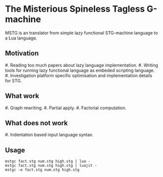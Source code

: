 The Misterious Spineless Tagless G-machine
==========================================

MSTG is an translator from simple lazy functional STG-machine language to a Lua
language.

Motivation
----------

#. Reading too much papers about lazy language implementation.
#. Writing tools for running lazy functional language as embeded scripting
   language.
#. Investigation platform specific optimisation and implementation details for
STG.

What work
---------

#. Graph rewriting.
#. Partial apply.
#. Factorial computation.

What does not work
------------------

#. Indentation based input language syntax.

Usage
-----

    mstgc fact.stg num.stg high.stg | lua -
    mstgc fact.stg num.stg high.stg | luajit -
    mstgc -e fact.stg num.stg high.stg
